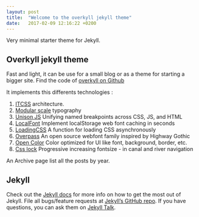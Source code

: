 ```yaml
---
layout: post
title:  "Welcome to the overkyll jekyll theme"
date:   2017-02-09 12:16:22 +0200
---
```


Very minimal starter theme for Jekyll.

## Overkyll jekyll theme ##

Fast and light, it can be use for a small blog or as a theme for starting a bigger site. Find the code of [overkyll on Github](https://github.com/bertrandkeller/overkyll-jekyll-theme)

It implements this differents technologies :

 1. [ITCSS][itcss] architecture.
 2. [Modular scale][modular-scale] typography 
 3. [Unison JS][unison] Unifying named breakpoints across CSS, JS, and HTML
 4. [LocalFont][localFont] Implement localStorage web font caching in seconds
 5. [LoadingCSS][loadingCSS] A function for loading CSS asynchronously
 6. [Overpass][overpass] An open source webfont family inspired by Highway Gothic
 7. [Open Color][opencolor] Color optimized for UI like font, background, border, etc.
 8. [Css lock][csslock] Progressive increasing fontsize - in canal and river navigation


An Archive page list all the posts by year.

## Jekyll

Check out the [Jekyll docs][jekyll-docs] for more info on how to get the most out of Jekyll. File all bugs/feature requests at [Jekyll’s GitHub repo][jekyll-gh]. If you have questions, you can ask them on [Jekyll Talk][jekyll-talk].

[jekyll-docs]: http://jekyllrb.com/docs/home
[jekyll-gh]:   https://github.com/jekyll/jekyll
[jekyll-talk]: https://talk.jekyllrb.com/
[itcss]: http://itcss.io/
[modular-scale]: http://www.modularscale.com/
[unison]: http://bjork24.github.io/Unison/
[localFont]: https://jaicab.com/localFont/
[loadingCSS]: https://github.com/filamentgroup/loadCSS
[overpass]: http://overpassfont.org/
[opencolor]: https://yeun.github.io/open-color/
[csslock]: https://fvsch.com/code/css-locks/

